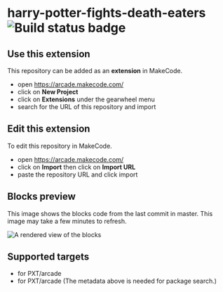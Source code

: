 # harry-potter-fights-death-eaters ![Build status badge](https://github.com/potterheadmin/harry-potter-fights-death-eaters/workflows/MakeCode/badge.svg)



## Use this extension

This repository can be added as an **extension** in MakeCode.

* open https://arcade.makecode.com/
* click on **New Project**
* click on **Extensions** under the gearwheel menu
* search for the URL of this repository and import

## Edit this extension

To edit this repository in MakeCode.

* open https://arcade.makecode.com/
* click on **Import** then click on **Import URL**
* paste the repository URL and click import

## Blocks preview

This image shows the blocks code from the last commit in master.
This image may take a few minutes to refresh.

![A rendered view of the blocks](https://github.com/potterheadmin/harry-potter-fights-death-eaters/raw/master/.makecode/blocks.png)

## Supported targets

* for PXT/arcade
* for PXT/arcade
(The metadata above is needed for package search.)

